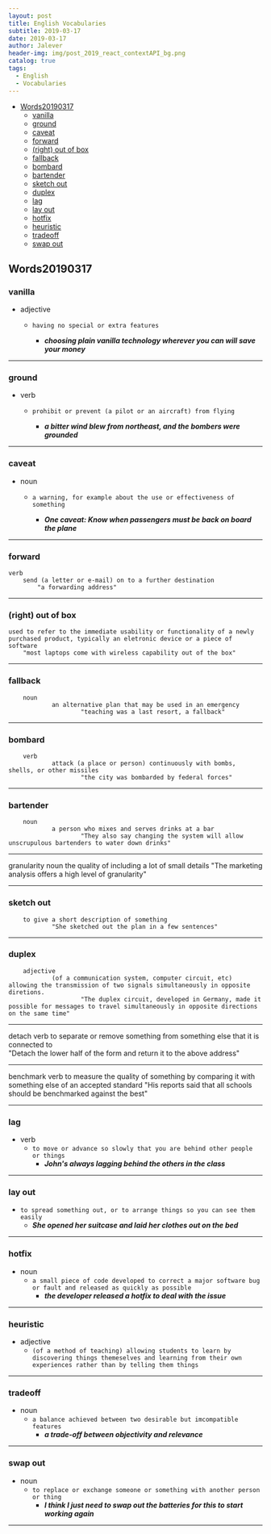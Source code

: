 ```yaml
---
layout: post
title: English Vocabularies
subtitle: 2019-03-17
date: 2019-03-17
author: Jalever
header-img: img/post_2019_react_contextAPI_bg.png
catalog: true
tags:
  - English
  - Vocabularies
---
```


- [Words20190317](#words20190317)
  - [vanilla](#vanilla)
  - [ground](#ground)
  - [caveat](#caveat)
  - [forward](#forward)
  - [(right) out of box](#right-out-of-box)
  - [fallback](#fallback)
  - [bombard](#bombard)
  - [bartender](#bartender)
  - [sketch out](#sketch-out)
  - [duplex](#duplex)
  - [lag](#lag)
  - [lay out](#lay-out)
  - [hotfix](#hotfix)
  - [heuristic](#heuristic)
  - [tradeoff](#tradeoff)
  - [swap out](#swap-out)

## Words20190317

### vanilla

- adjective

  - `having no special or extra features`

    - **_choosing plain vanilla technology wherever you can will save your money_**

---

### ground

- verb

  - `prohibit or prevent (a pilot or an aircraft) from flying`

    - **_a bitter wind blew from northeast, and the bombers were grounded_**

---

### caveat

- noun

  - `a warning, for example about the use or effectiveness of something`

    - **_One caveat: Know when passengers must be back on board the plane_**

---

### forward

    verb
        send (a letter or e-mail) on to a further destination
            "a forwarding address"

---

### (right) out of box

    used to refer to the immediate usability or functionality of a newly purchased product, typically an eletronic device or a piece of software
        "most laptops come with wireless capability out of the box"

---

### fallback

        noun
                an alternative plan that may be used in an emergency
                        "teaching was a last resort, a fallback"

---

### bombard

        verb
                attack (a place or person) continuously with bombs, shells, or other missiles
                        "the city was bombarded by federal forces"

---

### bartender

        noun
                a person who mixes and serves drinks at a bar
                        "They also say changing the system will allow unscrupulous bartenders to water down drinks"

---

granularity
noun
the quality of including a lot of small details
"The marketing analysis offers a high level of granularity"

---

### sketch out

        to give a short description of something
                "She sketched out the plan in a few sentences"

---

### duplex

        adjective
                (of a communication system, computer circuit, etc) allowing the transmission of two signals simultaneously in opposite diretions.
                        "The duplex circuit, developed in Germany, made it possible for messages to travel simultaneously in opposite directions on the same time"

---

detach
verb
to separate or remove something from something else that it is connected to  
 "Detach the lower half of the form and return it to the above address"

---

benchmark
verb
to measure the quality of something by comparing it with something else of an accepted standard
"His reports said that all schools should be benchmarked against the best"

---

### lag

- verb
  - `to move or advance so slowly that you are behind other people or things`
    - **_John's always lagging behind the others in the class_**

---

### lay out

- `to spread something out, or to arrange things so you can see them easily`
  - **_She opened her suitcase and laid her clothes out on the bed_**

---

### hotfix

- noun
  - `a small piece of code developed to correct a major software bug or fault and released as quickly as possible`
    - **_the developer released a hotfix to deal with the issue_**

---

### heuristic

- adjective
  - `(of a method of teaching) allowing students to learn by discovering things themeselves and learning from their own experiences rather than by telling them things`

---
### tradeoff

- noun
  - `a balance achieved between two desirable but imcompatible features`
    - **_a trade-off between objectivity and relevance_**

---
### swap out

- noun
  - `to replace or exchange someone or something with another person or thing`
    - **_I think I just need to swap out the batteries for this to start working again_**

---

